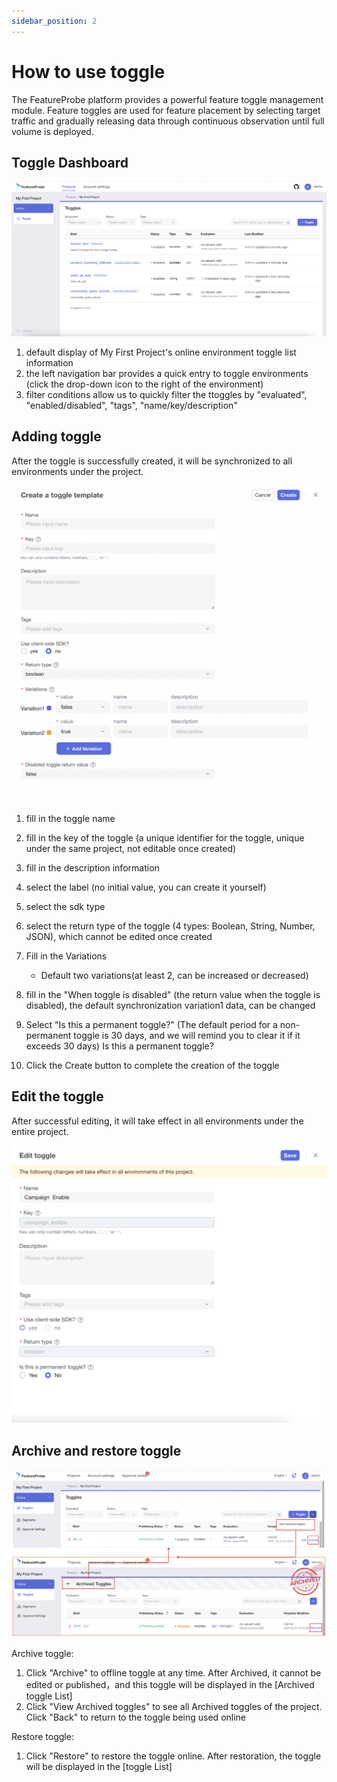 ```yaml
---
sidebar_position: 2
---
```


# How to use toggle

The FeatureProbe platform provides a powerful feature toggle management module. Feature toggles are used for feature placement by selecting target traffic and gradually releasing data through continuous observation until full volume is deployed.
## Toggle Dashboard

![toggles screenshot](/toggles_en.png)

1. default display of My First Project's online environment toggle list information
2. the left navigation bar provides a quick entry to toggle environments (click the drop-down icon to the right of the environment)
3. filter conditions allow us to quickly filter the ttoggles by "evaluated", "enabled/disabled", "tags", "name/key/description"

## Adding toggle
After the toggle is successfully created, it will be synchronized to all environments under the project.

![create toggle screenshot](/create_toggle_en.png)

1. fill in the toggle name
2. fill in the key of the toggle (a unique identifier for the toggle, unique under the same project, not editable once created)
3. fill in the description information
4. select the label (no initial value, you can create it yourself)
5. select the sdk type
6. select the return type of the toggle (4 types: Boolean, String, Number, JSON), which cannot be edited once created
7. Fill in the Variations
    - Default two variations(at least 2, can be increased or decreased)

8. fill in the "When toggle is disabled" (the return value when the toggle is disabled), the default synchronization variation1 data, can be changed
9. Select "Is this a permanent toggle?" (The default period for a non-permanent toggle is 30 days, and we will remind you to clear it if it exceeds 30 days) Is this a permanent toggle?
10. Click the Create button to complete the creation of the toggle

## Edit the toggle
After successful editing, it will take effect in all environments under the entire project.

![edit toggle screenshot](/edit_toggle_en.png)

## Archive and restore toggle

![archive toggle screenshot](/archived_toggle_en.png)

Archive toggle:
1. Click "Archive" to offline toggle at any time. After Archived, it cannot be edited or published，and this toggle will be displayed in the [Archived toggle List]
2. Click "View Archived toggles" to see all Archived toggles of the project. Click "Back" to return to the toggle being used online

Restore toggle:
1. Click "Restore" to restore the toggle online. After restoration, the toggle will be displayed in the [toggle List]

